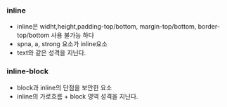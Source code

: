 ### inline

- inline은 widht,height,padding-top/bottom, margin-top/bottom, border-top/bottom 사용 불가능 하다
- spna, a, strong 요소가 inline요소
- text와 같은 성격을 지닌다.

### inline-block

- block과 inline의 단점을 보안한 요소
- inline의 가로흐름 + block 영역 성격을 지닌다.
